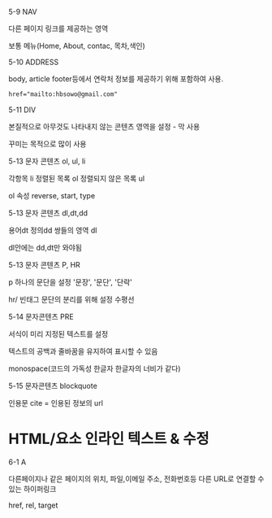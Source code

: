 5-9 NAV

다른 페이지 링크를 제공하는 영역



보통 메뉴(Home, About, contac, 목차,색인)



5-10 ADDRESS



body, article footer등에서 연락처 정보를 제공하기 위해 포함하여 사용.

```html
href="mailto:hbsowo@gmail.com"
```



5-11 DIV

본질적으로 아무것도 나타내지 않는 콘텐츠 영역을 설정 - 막 사용

꾸미는 목적으로 많이 사용



5-13 문자 콘텐츠 ol, ul, li

각항목 li 정렬된 목록 ol 정렬되지 않은 목록 ul

ol 속성 reverse, start, type



5-13 문자 콘텐츠 dl,dt,dd

용어dt 정의dd 쌍들의 영역 dl

dl안에는 dd,dt만 와야됨



5-13 문자 콘텐츠 P, HR

p 하나의 문단을 설정 '문장', '문단', '단락'



hr/ 빈태그 문단의 분리를 위해 설정 수평선



5-14 문자콘텐츠 PRE

서식이 미리 지정된 텍스트를 설정



텍스트의 공백과 줄바꿈을 유지하여 표시할 수 있음

monospace(코드의 가독성 한글자 한글자의 너비가 같다)



5-15 문자콘텐츠 blockquote

인용문 cite = 인용된 정보의 url



# HTML/요소 인라인 텍스트 & 수정

6-1 A

다른페이지나 같은 페이지의 위치, 파일,이메일 주소, 전화번호등 다른 URL로 연결할 수 있는 하이퍼링크

href, rel, target



